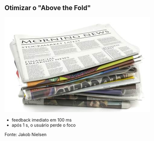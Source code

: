 ## Otimizar o "Above the Fold"

![Above the fold](images/above-the-fold.jpg)


- feedback imediato em 100 ms
- após 1 s, o usuário perde o foco

Fonte: Jakob Nielsen
